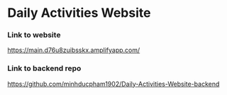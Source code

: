 # Daily Activities Website


### Link to website
https://main.d76u8zuibsskx.amplifyapp.com/

### Link to backend repo
https://github.com/minhducpham1902/Daily-Activities-Website-backend